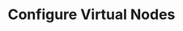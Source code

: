 ---
sectionclass: h2
sectionid: aksvirtualnodes
parent-id: advancedclustersetup
title: Configure Virtual Nodes
---